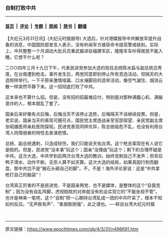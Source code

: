 ### 自制打败中共

---

#### [首页](../../../..?n496691) &nbsp;|&nbsp; [评论](../../../../../epoch-comment?n496691) &nbsp;|&nbsp; [专题](../../../../../epoch-special?n496691) &nbsp;|&nbsp; [禁闻](../../../../../epoch-news?n496691) &nbsp;|&nbsp; [禁书](../../../../../books?n496691) &nbsp;|&nbsp; [翻墙](https://github.com/gfw-breaker/nogfw/blob/master/README.md?n496691)


<div class="post_content" id="artbody" itemprop="articleBody">
 <!-- article content begin -->
 <p>
  【大纪元3月31日讯】(大纪元时报报导) 大选后，针对港媒报导中共解放军提升战备的消息，中国国防部发言人表示，没有听闻军方接获命令提高警戒级别。实际上，中共整整一个月调动大批兵员重武器进驻福建军区，隆隆军车吵得居民不能入睡。它想干什么呢？
 </p>
 <p>
  二○○四年三月十九日下午，代表民进党参加大选的现任总统陈水扁与副总统吕秀莲，在台南遭到枪击。事件发生后，两党同意即刻停止所有竞选活动，但隔天的大选照样举行。一下子原来激情喧嚣、口水淹脚目的选举活动，像空气凝住、烟消云散一样突然平静下来。这一招彻底打败了中共。
 </p>
 <p>
  这本来也不算什么招。但是，没有招的招最难应付，特别是对那种满腹心机、满脑诡诈的人，根本就乱了套了。
 </p>
 <p>
  国亲后来好像有点后悔，后悔当天不该停止造势，后悔隔天不该继续投票。但是，老实说，国亲当天的表现可圈可点，国民党主席连战亲至官邸探望、亲民党副主席张昭雄医师亲赴医院探视。民进党表现同样优异，陈总统临危不乱，也没有利用台湾人同情弱者的特性去表演悲情。
 </p>
 <p>
  总统、副总统遇刺，只造成轻伤，我们只能说天佑台湾。这个枪击案现在有人说它是假的。但是，民进党“没本事”玩这个；国亲“没理由”玩这个；剩下的合理怀疑是中共。这次大选，中共学到前两次台湾大选的教训，始终克制自己不发声；但背后鸭子滑水、动作不断。无奈人算不如天算。这次大选的结局，如果真因行刺而翻盘，那中共岂不是“搬石头砸自己的脚”。不，不是！海外评论家说：这是“中共拿枪打自己的脑袋”！
 </p>
 <p>
  台湾真正厉害的不是民进党、不是国亲两党、也不是媒体，是整体的这个“自我克制”；因为没有自乱阵脚，虎视眈眈的对岸就没有机会实现它的“不能坐视不管”。也许是神来一笔吧，这个“自制”把一心期待台湾乱成一团的中共吓呆了，根本不知如何反应。“无声胜有声”、“柔弱胜刚强”，此之谓也。──转自台湾大纪元时报
 </p>
 <p>
  <font color="#ffffff">
   (http://www.dajiyuan.com)
  </font>
 </p>
 <!-- article content end -->
 <div id="below_article_ad">
 </div>
</div>


---

原文链接：https://www.epochtimes.com/gb/4/3/31/n496691.htm